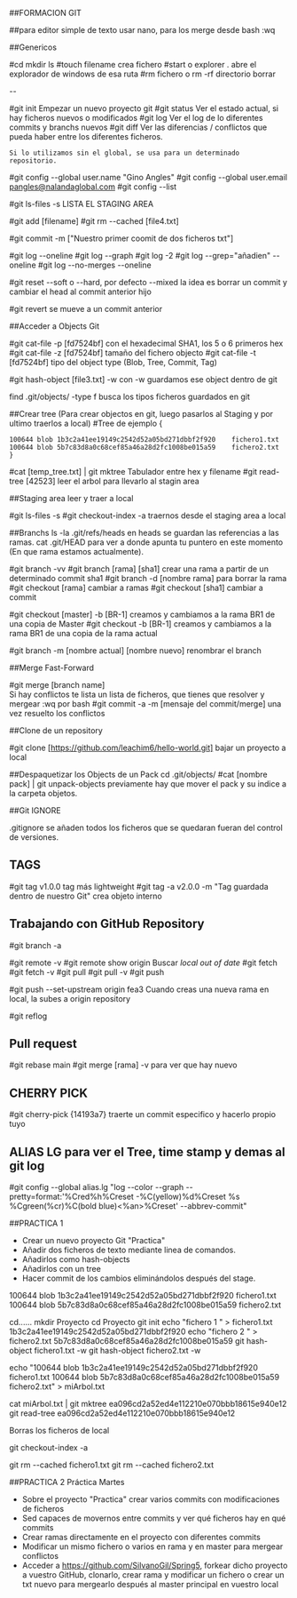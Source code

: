 ##FORMACION GIT

##para editor simple de texto usar nano, para los merge desde bash :wq

##Genericos

#cd mkdir ls
#touch filename         	      			crea fichero
#start o explorer .         	            abre el explorador de windows de esa ruta
#rm fichero 	o 		rm -rf directorio	borrar

--

#git init 							Empezar un nuevo proyecto git
#git status							Ver el estado actual, si hay ficheros nuevos o modificados
#git log 							Ver el log de lo diferentes commits y branchs nuevos
#git diff 							Ver las diferencias / conflictos que pueda haber entre los diferentes ficheros.

	Si lo utilizamos sin el global, se usa para un determinado repositorio.
#git config --global user.name "Gino Angles"
#git config --global user.email pangles@nalandaglobal.com
#git config --list

#git ls-files -s  				LISTA EL STAGING AREA

#git add [filename]
#git rm --cached [file4.txt]

#git commit -m ["Nuestro primer coomit de dos ficheros txt"]

#git log --oneline
#git log --graph
#git log -2
#git log --grep="añadien" --oneline
#git log --no-merges --oneline

#git reset --soft o --hard, por defecto --mixed   					la idea es borrar un commit y cambiar el head al commit anterior hijo

#git revert 														se mueve a un commit anterior

##Acceder a Objects Git

#git cat-file -p [fd7524bf]			con el hexadecimal SHA1, los 5 o 6 primeros hex
#git cat-file -z [fd7524bf]			tamaño del fichero objecto
#git cat-file -t [fd7524bf]			tipo del object type (Blob, Tree, Commit, Tag)

#git hash-object [file3.txt] -w 		con -w guardamos ese object dentro de git

find .git/objects/ -type f 			busca los tipos ficheros guardados en git

##Crear tree (Para crear objectos en git, luego pasarlos al Staging y por ultimo traerlos a local)
	#Tree de ejemplo
	{

	100644 blob 1b3c2a41ee19149c2542d52a05bd271dbbf2f920	fichero1.txt
	100644 blob 5b7c83d8a0c68cef85a46a28d2fc1008be015a59	fichero2.txt
	}
#cat [temp_tree.txt] | git mktree 		Tabulador entre hex y filename
#git read-tree [42523]					leer el arbol para llevarlo al stagin area

##Staging area leer y traer a local

#git ls-files -s
#git checkout-index -a 				traernos desde el staging area a local

##Branchs
ls -la .git/refs/heads 				en heads se guardan las referencias a las ramas.
cat .git/HEAD 						para ver a donde apunta tu puntero en este momento (En que rama estamos actualmente).

#git branch -vv
#git branch [rama] [sha1] 			crear una rama a partir de un determinado commit sha1
#git branch -d [nombre rama]		para borrar la rama
#git checkout [rama]				cambiar a ramas
#git checkout [sha1]				cambiar a commit

#git checkout [master] -b [BR-1] 		creamos y cambiamos a la rama BR1 de una copia de Master
#git checkout -b [BR-1] 				creamos y cambiamos a la rama BR1 de una copia de la rama actual

#git branch -m [nombre actual] [nombre nuevo] 				renombrar el branch

##Merge Fast-Forward

#git merge [branch name]     							
	Si hay conflictos te lista un lista de ficheros, que tienes que resolver y mergear                 :wq    por bash
#git commit -a -m [mensaje del commit/merge] 														una vez resuelto los conflictos

##Clone de un repository

#git clone [https://github.com/leachim6/hello-world.git] 			bajar un proyecto a local

##Despaquetizar los Objects de un Pack 
cd .git/objects/
#cat [nombre pack] | git unpack-objects   			previamente hay que mover el pack y su indice a la carpeta objetos.

##Git IGNORE

.gitignore 										 se añaden todos los ficheros que se quedaran fueran del control de versiones.

## TAGS

#git tag v1.0.0 																	tag más lightweight
#git tag -a v2.0.0 -m "Tag guardada dentro de nuestro Git" 						crea objeto interno

## Trabajando con GitHub Repository

#git branch -a

#git remote -v
#git remote show origin 					Buscar *local out of date*
#git fetch
#git fetch -v
#git pull
#git pull -v
#git push

#git push --set-upstream origin fea3 			Cuando creas una nueva rama en local, la subes a origin repository

#git reflog

## Pull request

#git rebase main
#git merge [rama] -v  					para ver que hay nuevo

## CHERRY PICK

#git cherry-pick {14193a7}    			traerte un commit especifico y hacerlo propio tuyo

## ALIAS LG para ver el Tree, time stamp y demas al git log

#git config --global alias.lg "log --color --graph --pretty=format:'%Cred%h%Creset -%C(yellow)%d%Creset %s %Cgreen(%cr)%C(bold blue)<%an>%Creset' --abbrev-commit"




##PRACTICA 1
- Crear un nuevo proyecto Git "Practica"
- Añadir dos ficheros de texto mediante linea de comandos.
- Añadirlos como hash-objects
- Añadirlos con un tree 
- Hacer commit de los cambios eliminándolos después del stage.


100644 blob 1b3c2a41ee19149c2542d52a05bd271dbbf2f920	fichero1.txt
100644 blob 5b7c83d8a0c68cef85a46a28d2fc1008be015a59	fichero2.txt


cd......
mkdir Proyecto
cd Proyecto
git init
echo "fichero 1 " > fichero1.txt     				1b3c2a41ee19149c2542d52a05bd271dbbf2f920
echo "fichero 2 " > fichero2.txt 					5b7c83d8a0c68cef85a46a28d2fc1008be015a59
git hash-object fichero1.txt -w
git hash-object fichero2.txt -w

echo "100644 blob 1b3c2a41ee19149c2542d52a05bd271dbbf2f920	fichero1.txt
100644 blob 5b7c83d8a0c68cef85a46a28d2fc1008be015a59	fichero2.txt" > miArbol.txt

cat miArbol.txt | git mktree   						ea096cd2a52ed4e112210e070bbb18615e940e12
git read-tree ea096cd2a52ed4e112210e070bbb18615e940e12

Borras los ficheros de local

git checkout-index -a

git rm --cached fichero1.txt
git rm --cached fichero2.txt

##PRACTICA 2
Práctica Martes
- Sobre el proyecto "Practica" crear varios commits con modificaciones de ficheros
- Sed capaces de movernos entre commits y ver qué ficheros hay en qué commits
- Crear ramas directamente en el proyecto con diferentes commits
- Modificar un mismo fichero o varios en rama y en master para mergear conflictos
- Acceder a https://github.com/SilvanoGil/Spring5, forkear dicho proyecto a vuestro
GitHub, clonarlo, crear rama y modificar un fichero o crear un txt nuevo para 
mergearlo después al master principal en vuestro local